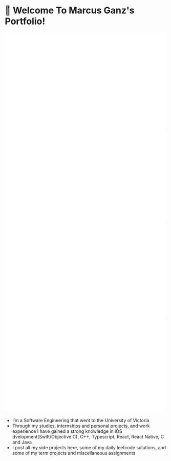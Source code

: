 # 👋 Welcome To Marcus Ganz's Portfolio!
![](https://raw.githubusercontent.com/miniman737/github-stats/master/generated/languages.svg#gh-dark-mode-only) ![](https://raw.githubusercontent.com/miniman737/github-stats/master/generated/overview.svg#gh-dark-mode-only)
![](https://raw.githubusercontent.com/miniman737/github-stats/master/generated/languages.svg#gh-light-mode-only) ![](https://raw.githubusercontent.com/miniman737/github-stats/master/generated/overview.svg#gh-light-mode-only)
- I’m a Software Engineering that went to the University of Victoria
- Through my studies, internships and personal projects, and work experience I have gained a strong knowledge in iOS dvelopment(Swift/Objective C), C++, Typescript, React, React Native, C and Java
- I post all my side projects here, some of my daily leetcode solutions, and some of my term projects and miscellaneous assignments


<!---
miniman737/miniman737 is a ✨ special ✨ repository because its `README.md` (this file) appears on your GitHub profile.
You can click the Preview link to take a look at your changes.
--->
